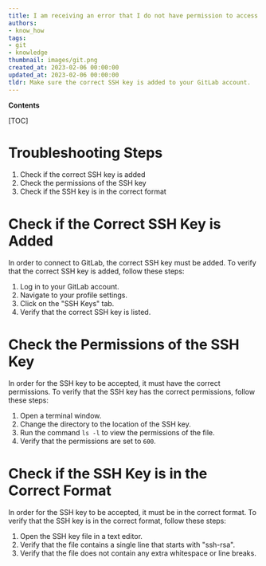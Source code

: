```yaml
---
title: I am receiving an error that I do not have permission to access the gitlab repository using my public key
authors:
- know_how
tags:
- git
- knowledge
thumbnail: images/git.png
created_at: 2023-02-06 00:00:00
updated_at: 2023-02-06 00:00:00
tldr: Make sure the correct SSH key is added to your GitLab account.
---
```


**Contents**

[TOC]

# Troubleshooting Steps
1. Check if the correct SSH key is added
2. Check the permissions of the SSH key
3. Check if the SSH key is in the correct format

# Check if the Correct SSH Key is Added
In order to connect to GitLab, the correct SSH key must be added. To verify that the correct SSH key is added, follow these steps:

1. Log in to your GitLab account.
2. Navigate to your profile settings.
3. Click on the "SSH Keys" tab.
4. Verify that the correct SSH key is listed.

# Check the Permissions of the SSH Key
In order for the SSH key to be accepted, it must have the correct permissions. To verify that the SSH key has the correct permissions, follow these steps:

1. Open a terminal window.
2. Change the directory to the location of the SSH key.
3. Run the command `ls -l` to view the permissions of the file.
4. Verify that the permissions are set to `600`.

# Check if the SSH Key is in the Correct Format
In order for the SSH key to be accepted, it must be in the correct format. To verify that the SSH key is in the correct format, follow these steps:

1. Open the SSH key file in a text editor.
2. Verify that the file contains a single line that starts with "ssh-rsa".
3. Verify that the file does not contain any extra whitespace or line breaks.
